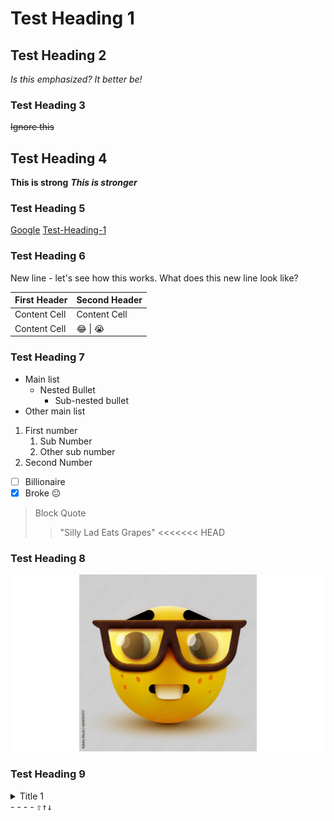 # Test Heading 1 #

## Test Heading 2 ##
*Is this emphasized? It better be!*
### Test Heading 3 ###
~~Ignore this~~
## Test Heading 4 ##
**This is strong**
***This is stronger***
### Test Heading 5 ###
[Google](https://www.google.com/ "Google")
[Test-Heading-1](#Test-Heading-1 "Goto Test-Heading-1")
### Test Heading 6 ###
New line - let's see how this works. 
What does this new line look like?

First Header | Second Header
-------------|--------------
Content Cell | Content Cell
Content Cell | :joy: \| :sob:

### Test Heading 7 ###
* Main list
    * Nested Bullet
         * Sub-nested bullet
* Other main list

1. First number
    1. Sub Number
    2. Other sub number
2. Second Number

- [ ] Billionaire
- [x] Broke :neutral_face:

> Block Quote
>> "Silly Lad Eats Grapes"
<<<<<<< HEAD

### Test Heading 8 ###
![text alt](nerdfacecover.jpg "Me rn")

### Test Heading 9 ###
<details>
    <summary>Title 1</summary>
    <p> Sick
    <p> Soup
</details>
- - - -
<kbd>⇧↑↓</kbd>